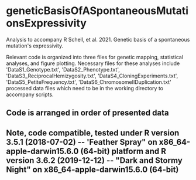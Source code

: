 # geneticBasisOfASpontaneousMutationsExpressivity
Analysis to accompany R Schell, et al. 2021. Genetic basis of a spontaneous mutation's expressivity.

Relevant code is organized into three files for genetic mapping, statistical analyses, and figure plotting.
Necessary files for these analyses include 'DataS1_Genotype.txt', 'DataS2_Phenotype.txt', 'DataS3_ReciprocalHemizygosity.txt', 'DataS4_CloningExperiments.txt', 'DataS5_PetiteFrequency.txt', 'DataS6_ChromosomeIIDuplication.txt' processed data files which need to be in the working directory to accompany scripts.

## Code is arranged in order of presented data

## Note, code compatible, tested under R version 3.5.1 (2018-07-02) -- 'Feather Spray" on x86_64-apple-darwin15.6.0 (64-bit) platform and R version 3.6.2 (2019-12-12) -- "Dark and Stormy Night" on x86_64-apple-darwin15.6.0 (64-bit)

